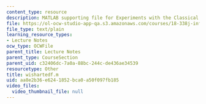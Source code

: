 ```yaml
---
content_type: resource
description: MATLAB supporting file for Experiments with the Classical Ensembles.
file: https://ol-ocw-studio-app-qa.s3.amazonaws.com/courses/18-338j-infinite-random-matrix-theory-fall-2004/aa8e2b36e6241852bca0a50f097fb185_wishartedf.m
file_type: text/plain
learning_resource_types:
- Lecture Notes
ocw_type: OCWFile
parent_title: Lecture Notes
parent_type: CourseSection
parent_uid: c32406dc-7a0a-88bc-244c-de436ae34539
resourcetype: Other
title: wishartedf.m
uid: aa8e2b36-e624-1852-bca0-a50f097fb185
video_files:
  video_thumbnail_file: null
---
```

